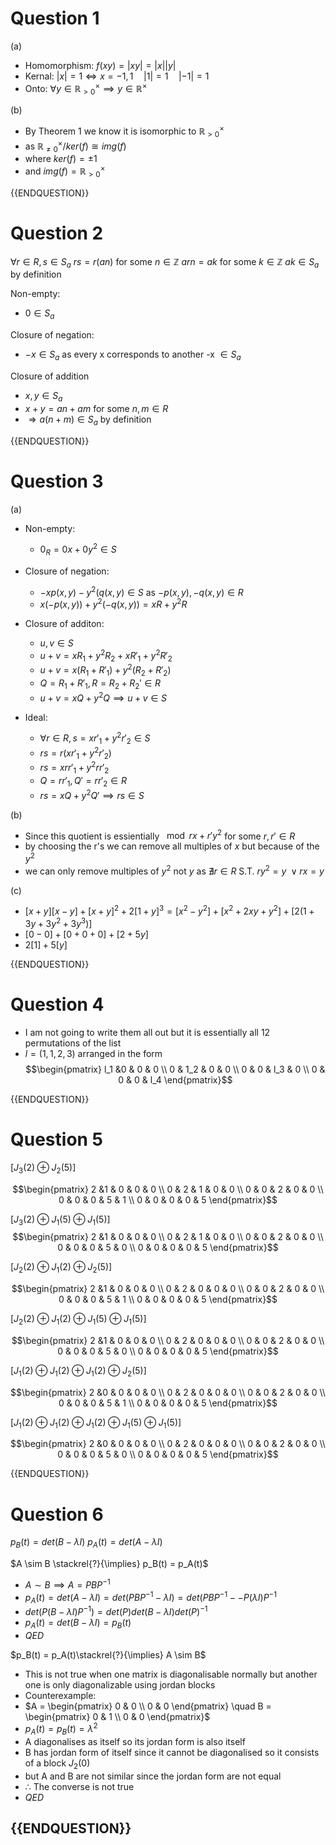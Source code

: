 # Question 1

(a)

- Homomorphism: $f(xy) = |xy| = |x||y|$
- Kernal: $|x| = 1 \iff x = -1,1 \quad |1| = 1 \quad |-1| = 1$
- Onto: $\forall y \in \mathbb{R}_{>0}^\times \implies y \in \mathbb{R}^\times$

(b)

- By Theorem 1 we know it is isomorphic to $\mathbb{R}^\times_{>0}$
- as $\mathbb{R}^\times_{\neq 0}  / ker(f) \cong img(f)$
- where $ker(f) = {\pm 1}$
- and $img(f) = \mathbb{R}^\times_{>0}$

{{ENDQUESTION}}

# Question 2

$\forall r \in R, s \in S_a$
$rs = r(an)$ for some $n \in \mathbb{Z}$
$arn = ak$ for some $k \in \mathbb{Z}$
$ak \in S_a$ by definition

Non-empty:
- $0 \in S_a$

Closure of negation:
- $-x \in S_a$ as every x corresponds to another -x $\in S_a$

Closure of addition
- $x,y \in S_a$
- $x + y = an+am$ for some $n,m \in R$
- $\Rightarrow a(n+m) \in S_a$ by definition

{{ENDQUESTION}}
# Question 3

(a)

- Non-empty:
	- $0_R = 0x + 0y^2 \in S$

- Closure of negation:
	- $-xp(x,y) -y^2(q(x,y) \in S$ as $-p(x,y), -q(x,y) \in R$
	- $x(-p(x,y)) + y^2(-q(x,y)) = xR + y^2R$

- Closure of additon:
	- $u,v \in S$
	- $u + v = xR_1 + y^2R_2 + xR'_1 + y^2R'_2$
	- $u + v = x(R_1 + R'_1) + y^2(R_2 + R'_2)$
	- $Q = R_1+ R'_1, R = R_2 + R_2' \in R$
	- $u + v = xQ + y^2Q \implies u + v \in S$

- Ideal:
	- $\forall r \in R, s = xr'_1 +y^2r'_2 \in S$
	- $rs = r(xr'_1 + y^2r'_2)$
	- $rs = xrr'_1 + y^2rr'_2$
	- $Q = rr'_1 , Q' = rr'_2 \in R$ 
	- $rs = xQ + y^2Q' \implies rs \in S$

(b)

- Since this quotient is essientially $\mod rx+r'y^2$ for some $r,r' \in R$
- by choosing the r's we can remove all multiples of $x$ but because of the $y^2$
- we can only remove multiples of $y^2$ not $y$ as $\nexists r \in R$ S.T. $ry^2 = y \; \lor rx = y$ 

(c)

- $[x+y][x-y] + [x+y]^2 + 2[1+y]^3 = [x^2 - y^2] + [x^2 + 2xy +y^2] + [2(1+ 3y +3y^2 + 3y^3)]$
- $[0- 0] + [0 + 0 + 0] + [2 + 5y]$
- $2[1] + 5[y]$


{{ENDQUESTION}}

# Question 4

- I am not going to write them all out but it is essentially all 12 permutations of the list 
- $l =(1,1,2,3)$ arranged in the form
$$\begin{pmatrix} 
l_1 &0 & 0 & 0 \\ 0 & 1_2 & 0 & 0 \\ 0 & 0 & l_3 & 0 \\ 0 & 0 & 0 & l_4
\end{pmatrix}$$

{{ENDQUESTION}}

# Question 5

$[J_3(2) \oplus J_2(5)]$

$$\begin{pmatrix} 
2 &1 & 0 & 0 & 0 \\ 
0 & 2 & 1 & 0 & 0 \\ 
0 & 0 & 2 & 0 & 0 \\ 
0 & 0 & 0 & 5 & 1 \\
0 & 0 & 0 & 0 & 5
\end{pmatrix}$$

$[J_3(2) \oplus J_1(5) \oplus J_1(5)]$
$$\begin{pmatrix} 
2 &1 & 0 & 0 & 0 \\ 
0 & 2 & 1 & 0 & 0 \\ 
0 & 0 & 2 & 0 & 0 \\ 
0 & 0 & 0 & 5 & 0 \\
0 & 0 & 0 & 0 & 5
\end{pmatrix}$$

$[J_2(2) \oplus J_1(2) \oplus J_2(5)]$

$$\begin{pmatrix} 
2 &1 & 0 & 0 & 0 \\ 
0 & 2 & 0 & 0 & 0 \\ 
0 & 0 & 2 & 0 & 0 \\ 
0 & 0 & 0 & 5 & 1 \\
0 & 0 & 0 & 0 & 5
\end{pmatrix}$$

$[J_2(2) \oplus J_1(2) \oplus J_1(5) \oplus J_1(5)]$

$$\begin{pmatrix} 
2 &1 & 0 & 0 & 0 \\ 
0 & 2 & 0 & 0 & 0 \\ 
0 & 0 & 2 & 0 & 0 \\ 
0 & 0 & 0 & 5 & 0 \\
0 & 0 & 0 & 0 & 5
\end{pmatrix}$$

$[J_1(2) \oplus J_1(2) \oplus J_1(2) \oplus J_2(5)]$

$$\begin{pmatrix} 
2 &0 & 0 & 0 & 0 \\ 
0 & 2 & 0 & 0 & 0 \\ 
0 & 0 & 2 & 0 & 0 \\ 
0 & 0 & 0 & 5 & 1 \\
0 & 0 & 0 & 0 & 5
\end{pmatrix}$$

$[J_1(2) \oplus J_1(2) \oplus J_1(2) \oplus J_1(5) \oplus J_1(5)]$

$$\begin{pmatrix} 
2 &0 & 0 & 0 & 0 \\ 
0 & 2 & 0 & 0 & 0 \\ 
0 & 0 & 2 & 0 & 0 \\ 
0 & 0 & 0 & 5 & 0 \\
0 & 0 & 0 & 0 & 5
\end{pmatrix}$$

{{ENDQUESTION}}


# Question 6

$p_B(t) = det(B-\lambda I)$
$p_A(t) = det(A-\lambda I)$

$A \sim B \stackrel{?}{\implies} p_B(t) = p_A(t)$
- $A \sim B \implies A = PBP^{-1}$
- $p_A(t) = det(A-\lambda I) = det(PBP^{-1} - \lambda I) = det(PBP^{-1} - - P(\lambda I)P^{-1}$
- $det(P(B-\lambda I) P^{-1}) = det(P)det(B-\lambda I)det(P)^{-1}$
- $p_A(t) = det(B-\lambda I) = p_B(t)$
- $QED$

$p_B(t) = p_A(t)\stackrel{?}{\implies} A \sim B$
- This is not true when one matrix is diagonalisable normally but another one is only diagonalizable using jordan blocks
- Counterexample:
- $A = \begin{pmatrix} 0 & 0 \\ 0 & 0 \end{pmatrix} \quad B = \begin{pmatrix} 0 & 1 \\ 0 & 0 \end{pmatrix}$
- $p_A(t) = p_B(t) = \lambda^2$
- A diagonalises as itself so its jordan form is also itself
- B has jordan form of itself since it cannot be diagonalised so it consists of a block $J_2(0)$
- but A and B are not similar since the jordan form are not equal
- $\therefore$  The converse is not true
- $QED$

{{ENDQUESTION}}
- 

 
